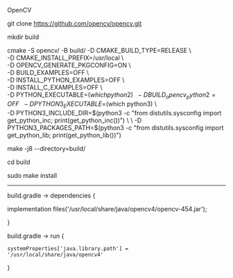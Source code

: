 OpenCV

git clone https://github.com/opencv/opencv.git

mkdir build

cmake -S opencv/ -B build/ -D CMAKE_BUILD_TYPE=RELEASE \ \
                              -D CMAKE_INSTALL_PREFIX=/usr/local \ \
                              -D OPENCV_GENERATE_PKGCONFIG=ON \ \
                              -D BUILD_EXAMPLES=OFF \ \
                              -D INSTALL_PYTHON_EXAMPLES=OFF \ \
                              -D INSTALL_C_EXAMPLES=OFF \ \
                              -D PYTHON_EXECUTABLE=$(which python2) \ \
                              -D BUILD_opencv_python2=OFF \ \
                              -D PYTHON3_EXECUTABLE=$(which python3) \ \
                              -D PYTHON3_INCLUDE_DIR=$(python3 -c "from distutils.sysconfig import get_python_inc; print(get_python_inc())") \ \
                              -D PYTHON3_PACKAGES_PATH=$(python3 -c "from distutils.sysconfig import get_python_lib; print(get_python_lib())")

make -j8 --directory=build/

cd build

sudo make install

-----------

build.gradle -> dependencies {

implementation files('/usr/local/share/java/opencv4/opencv-454.jar');

}

build.gradle -> run {

    systemProperties['java.library.path'] = '/usr/local/share/java/opencv4'

}

